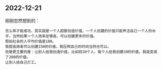 ## 2022-12-21

刚刚忽然想到的：

	怎么样才能成功，其实就是一个人超额创造价值，一个人创建的价值只能养活自己一个人的水平，当然如果一个人效率足够高，可以创建更多的价值。
	假如社会的人平均价值是100。
	我提高效率可以创建150的价值，我压榨自己的时间当然也可以。
	但是更主要的是：让别人给我创造价值，比如找10个人，每个人给我创建10的价值，我就变成了200的价值。
	让别人给自己打工。